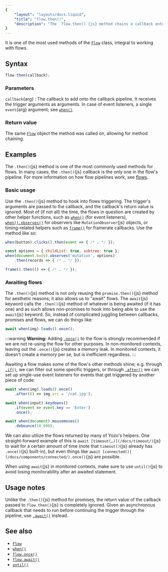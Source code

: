 ```yaml
---
{
	"layout": "layouts/docs.liquid",
	"title": "flow.then()",
	"description": "The `flow.then()`{js} method chains a callback onto a flow's pipeline. The callback fires once a trigger reaches it and continues immediately after."
}
---
```


It is one of the most used methods of the [`Flow`](/docs/flow/) class, integral to working with flows.

## Syntax

```js
flow.then(callback);
```

### Parameters

`callback`{arg}
: The callback to add onto the callback pipeline. It receives the trigger arguments as arguments. In case of event listeners, a single `event`{arg} argument; see [`when()`](/docs/when/).

### Return value

The same [`Flow`](/docs/flow/) object the method was called on, allowing for method chaining.

## Examples

The `.then()`{js} method is one of the most commonly used methods for flows. In many cases, the `.then()`{js} callback is the only one in the flow's pipeline. For more information on how flow pipelines work, see [flows](/docs/flow/).

### Basic usage

Use the `.then()`{js} method to hook into flows triggering. The trigger's arguments are passed to the callback, and the callback's return value is ignored. Most of (if not all) the time, the flows in question are created by other helper functions, such as [`when()`](/docs/when/) (for event listeners), [`when().observes()`](/docs/when/observes/) for observers like `MutationObserver`{js} objects, or timing-related helpers such as [`frame()`](/docs/frame) for framerate callbacks. Use the method like so:

```js
when(button).clicks().then(event => { /* … */ });

const options = { childList: true, subtree: true };
when(document.body).observes('mutation', options)
	.then(records => { /* … */ });

frame().then(() => { /* … */ });
```

### Awaiting flows

The `.then()`{js} method is not only reusing the `promise.then()`{js} method for aesthetic reasons; it also allows us to "await" flows. The `await`{js} keyword calls the `.then()`{js} method of whatever is being awaited (if it has one) and as such allows non-promises to hook into being able to use the `await`{js} keyword. So, instead of complicated juggling between callbacks, promises and flows, we can do things like:

```js
await when(img).loads().once();
```

:::warning
**Warning:** Adding [`.once()`](/docs/flow/once/) to the flow is strongly recommended if we are not re-using the flow for other purposes. In non-monitored contexts, leaving out the `.once()`{js} creates a memory leak. In monitored contexts, it doesn't create a memory per se, but is inefficient regardless.
:::

Awaiting a flow makes some of the flow's other methods shine; e.g. through [`.if()`](/docs/flow/if/), we can filter out some specific triggers, or through [`.after()`](/docs/flow/after/) we can set up single-use event listeners for events that get triggered by another piece of code:

```js
await when(img).loads().once()
	.after(() => img.src = '/cat.jpg');

await when(input).keydowns()
	.if(event => event.key == 'Enter')
	.once();

await when(document).mousemoves()
	.debounce(10_000);
```

We can also utilize the flows returned by many of Yozo's helpers. One straight-forward example of this is `await [timeout(…)](/docs/timeout/)`{js} to wait for a certain amount of time (note that `timeout()`{js} already has `.once()`{js} built-in), but even things like `await [connected()](/docs/components/connected/).once()`{js} are possible.

When using `await`{js} in monitored contexts, make sure to use `until()`{js} to avoid losing monitorability after an awaited statement.

## Usage notes

Unlike the `.then()`{js} method for promises, the return value of the callback passed to `flow.then()`{js} is completely ignored. Given an asynchronous callback that needs to run before continuing the trigger through the pipeline, use [`.await()`](/docs/flow/await/) instead.

## See also

- [`Flow`](/docs/flow/)
- [`when()`](/docs/when/)
- [`flow.once()`](/docs/flow/once/)
- [`flow.await()`](/docs/flow/await/)
- [`until()`](/docs/monitor/until/)
